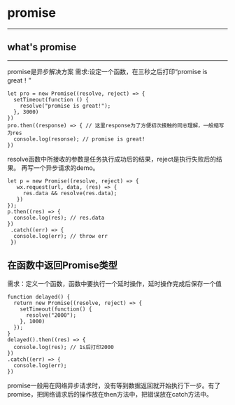 # promise
---
## what's promise
---
promise是异步解决方案
需求:设定一个函数，在三秒之后打印“promise is great！”
```
let pro = new Promise((resolve, reject) => {
  setTimeout(function () {
    resolve("promise is great!");
  }, 3000)
})
pro.then((response) => { // 这里response为了方便初次接触的同志理解，一般缩写为res
  console.log(resonse); // promise is great!
})
```
resolve函数中所接收的参数是任务执行成功后的结果，reject是执行失败后的结果。
再写一个异步请求的demo。
```
let p = new Promise((resolve, reject) => {
   wx.request(url, data, (res) => {
     res.data && resolve(res.data);
   })
});
p.then((res) => {
  console.log(res); // res.data
})
 .catch((err) => {
  console.log(err); // throw err
 })
```
## 在函数中返回Promise类型
需求：定义一个函数，函数中要执行一个延时操作，延时操作完成后保存一个值
```
function delayed() {
  return new Promise((resolve, reject) => {
    setTimeout(function() {
      resolve("2000");
    }, 1000)
  });
}
delayed().then((res) => {
  console.log(res); // 1s后打印2000 
})
.catch((err) => {
  console.log(err);
})
```
promise一般用在网络异步请求时，没有等到数据返回就开始执行下一步。有了promise，把网络请求后的操作放在then方法中，把错误放在catch方法中。

